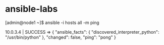 # ansible-labs

[admin@node1 ~]$ ansible -i hosts all -m ping 


10.0.3.4 | SUCCESS => {
    "ansible_facts": {
        "discovered_interpreter_python": "/usr/bin/python"
    }, 
    "changed": false, 
    "ping": "pong"
}


